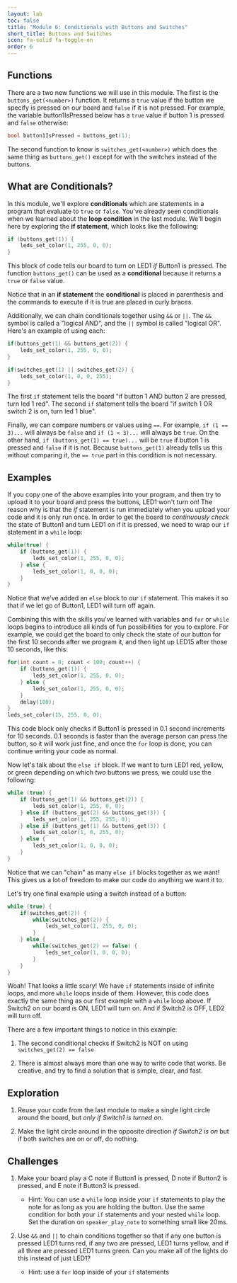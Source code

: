 ```yaml
---
layout: lab
toc: false
title: "Module 6: Conditionals with Buttons and Switches"
short_title: Buttons and Switches
icon: fa-solid fa-toggle-on
order: 6
---
```


## Functions

There are a two new functions we will use in this module. The first is the `buttons_get(<number>)` function. It returns a `true` value if the button we specify is pressed on our board and `false` if it is not pressed. For example, the variable button1IsPressed below has a `true` value if button 1 is pressed and `false` otherwise:

```c
bool button1IsPressed = buttons_get(1);
```

The second function to know is `switches_get(<number>)` which does the same thing as `buttons_get()` except for with the switches instead of the buttons.

## What are Conditionals?

In this module, we'll explore **conditionals** which are statements in a program that evaluate to `true` or `false`. You've already seen conditionals when we learned about the **loop condition** in the last module. We'll begin here by exploring the **if statement**, which looks like the following:

```c
if (buttons_get(1)) {
    leds_set_color(1, 255, 0, 0);
}
```

This block of code tells our board to turn on LED1 _if_ Button1 is pressed. The function `buttons_get()` can be used as a **conditional** because it returns a `true` or `false` value.

Notice that in an **if statement** the **conditional** is placed in parenthesis and the commands to execute if it is true are placed in curly braces.

Additionally, we can chain conditionals together using `&&` or `||`. The `&&` symbol is called a "logical AND", and the `||` symbol is called "logical OR". Here's an example of using each:

```c
if(buttons_get(1) && buttons_get(2)) {
    leds_set_color(1, 255, 0, 0);
}

if(switches_get(1) || switches_get(2)) {
    leds_set_color(1, 0, 0, 255);
}
```

The first `if` statement tells the board "if button 1 AND button 2 are pressed, turn led 1 red". The second `if` statement tells the board "if switch 1 OR switch 2 is on, turn led 1 blue".

Finally, we can compare numbers or values using `==`. For example, `if (1 == 3)...` will always be `false` and `if (1 < 3)...` will always be `true`. On the other hand, `if (buttons_get(1) == true)...` will be `true` if button 1 is pressed and `false` if it is not. Because `buttons_get(1)` already tells us this without comparing it, the `== true` part in this condition is not necessary. 


## Examples
If you copy one of the above examples into your program, and then try to upload it to your board and press the buttons, LED1 won't turn on! The reason why is that the _if_ statement is run immediately when you upload your code and it is only run once. In order to get the board to _continuously check_ the state of Button1 and turn LED1 on if it is pressed, we need to wrap our `if` statement in a `while` loop:

```c
while(true) {
    if (buttons_get(1)) {
        leds_set_color(1, 255, 0, 0);
    } else {
        leds_set_color(1, 0, 0, 0);
    }
}
```

Notice that we've added an `else` block to our `if` statement. This makes it so that if we let go of Button1, LED1 will turn off again.

Combining this with the skills you've learned with variables and `for` or `while` loops begins to introduce all kinds of fun possibilities for you to explore. For example, we could get the board to only check the state of our button for the first 10 seconds after we program it, and then light up LED15 after those 10 seconds, like this:

```c
for(int count = 0; count < 100; count++) {
    if (buttons_get(1)) {
        leds_set_color(1, 255, 0, 0);
    } else {
        leds_set_color(1, 255, 0, 0);
    }
    delay(100);
}
leds_set_color(15, 255, 0, 0);
```

This code block only checks if Button1 is pressed in 0.1 second increments for 10 seconds. 0.1 seconds is faster than the average person can press the button, so it will work just fine, and once the `for` loop is done, you can continue writing your code as normal.

Now let's talk about the `else if` block. If we want to turn LED1 red, yellow, or green depending on which _two_ buttons we press, we could use the following:

```c
while (true) {
    if (buttons_get(1) && buttons_get(2)) {
        leds_set_color(1, 255, 0, 0);
    } else if (buttons_get(2) && buttons_get(3)) {
        leds_set_color(1, 255, 255, 0);
    } else if (buttons_get(1) && buttons_get(3)) {
        leds_set_color(1, 0, 255, 0);
    } else {
        leds_set_color(1, 0, 0, 0);
    }
}
```

Notice that we can "chain" as many `else if` blocks together as we want! This gives us a lot of freedom to make our code do anything we want it to.

Let's try one final example using a switch instead of a button:

```c
while (true) {
    if(switches_get(2)) {
        while(switches_get(2)) {
            leds_set_color(1, 255, 0, 0);
        }
    } else {
        while(switches_get(2) == false) {
            leds_set_color(1, 0, 0, 0);
        }
    }
}
```

Woah! That looks a little scary! We have `if` statements inside of infinite loops, and more `while` loops inside of them. However, this code does exactly the same thing as our first example with a `while` loop above. If Switch2 on our board is ON, LED1 will turn on. And if Switch2 is OFF, LED2 will turn off.

There are a few important things to notice in this example:

1. The second conditional checks if Switch2 is NOT on using `switches_get(2) == false`

1. There is almost always more than one way to write code that works. Be creative, and try to find a solution that is simple, clear, and fast.

## Exploration

1. Reuse your code from the last module to make a single light circle around the board, but _only if Switch1 is turned on_.

1. Make the light circle around in the opposite direction _if Switch2 is on_ but if both switches are on or off, do nothing.

## Challenges

1. Make your board play a C note if Button1 is pressed, D note if Button2 is pressed, and E note if Button3 is pressed.
    * Hint: You can use a `while` loop inside your `if` statements to play the note for as long as you are holding the button. Use the same condition for both your `if` statements and your nested `while` loop. Set the duration on `speaker_play_note` to something small like 20ms.

1.  Use `&&` and `||` to chain conditions together so that if any one button is pressed LED1 turns red, if any two are pressed, LED1 turns yellow, and if all three are pressed LED1 turns green. Can you make all of the lights do this instead of just LED1?
    * Hint: use a `for` loop inside of your `if` statements